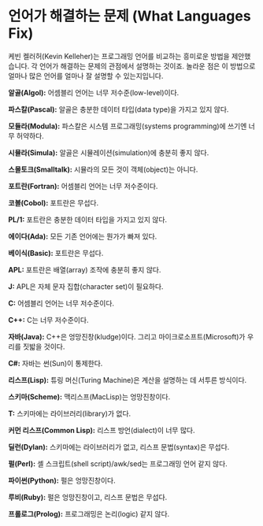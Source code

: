 # 언어가 해결하는 문제 (What Languages Fix)

케빈 켈러허(Kevin Kelleher)는 프로그래밍 언어를 비교하는 흥미로운 방법을 제안했습니다. 각 언어가 해결하는 문제의 관점에서 설명하는 것이죠. 놀라운 점은 이 방법으로 얼마나 많은 언어를 얼마나 잘 설명할 수 있는지입니다.

**알골(Algol):** 어셈블리 언어는 너무 저수준(low-level)이다.

**파스칼(Pascal):** 알골은 충분한 데이터 타입(data type)을 가지고 있지 않다.

**모듈라(Modula):** 파스칼은 시스템 프로그래밍(systems programming)에 쓰기엔 너무 허약하다.

**시뮬라(Simula):** 알골은 시뮬레이션(simulation)에 충분히 좋지 않다.

**스몰토크(Smalltalk):** 시뮬라의 모든 것이 객체(object)는 아니다.

**포트란(Fortran):** 어셈블리 언어는 너무 저수준이다.

**코볼(Cobol):** 포트란은 무섭다.

**PL/1:** 포트란은 충분한 데이터 타입을 가지고 있지 않다.

**에이다(Ada):** 모든 기존 언어에는 뭔가가 빠져 있다.

**베이식(Basic):** 포트란은 무섭다.

**APL:** 포트란은 배열(array) 조작에 충분히 좋지 않다.

**J:** APL은 자체 문자 집합(character set)이 필요하다.

**C:** 어셈블리 언어는 너무 저수준이다.

**C++:** C는 너무 저수준이다.

**자바(Java):** C++은 엉망진창(kludge)이다. 그리고 마이크로소프트(Microsoft)가 우리를 짓밟을 것이다.

**C#:** 자바는 썬(Sun)이 통제한다.

**리스프(Lisp):** 튜링 머신(Turing Machine)은 계산을 설명하는 데 서투른 방식이다.

**스키마(Scheme):** 맥리스프(MacLisp)는 엉망진창이다.

**T:** 스키마에는 라이브러리(library)가 없다.

**커먼 리스프(Common Lisp):** 리스프 방언(dialect)이 너무 많다.

**딜런(Dylan):** 스키마에는 라이브러리가 없고, 리스프 문법(syntax)은 무섭다.

**펄(Perl):** 셸 스크립트(shell script)/awk/sed는 프로그래밍 언어 같지 않다.

**파이썬(Python):** 펄은 엉망진창이다.

**루비(Ruby):** 펄은 엉망진창이고, 리스프 문법은 무섭다.

**프롤로그(Prolog):** 프로그래밍은 논리(logic) 같지 않다.